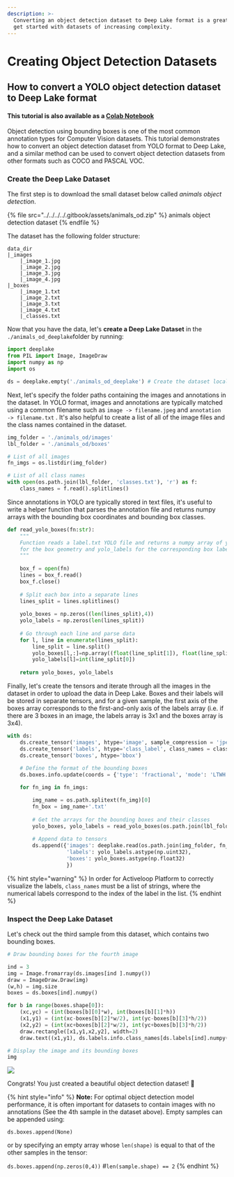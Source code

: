 ```yaml
---
description: >-
  Converting an object detection dataset to Deep Lake format is a great way to
  get started with datasets of increasing complexity.
---
```


# Creating Object Detection Datasets

## How to convert a YOLO object detection dataset to Deep Lake format

#### This tutorial is also available as a [Colab Notebook](https://colab.research.google.com/drive/1ExJsPHoqrs0XS3KzVPZymkGPHgZ1o6hx?usp=sharing)

Object detection using bounding boxes is one of the most common annotation types for Computer Vision datasets. This tutorial demonstrates how to convert an object detection dataset from YOLO format to Deep Lake, and a similar method can be used to convert object detection datasets from other formats such as COCO and PASCAL VOC.

### Create the Deep Lake Dataset

The first step is to download the small dataset below called _animals object detection_.

{% file src="../../../../.gitbook/assets/animals_od.zip" %}
animals object detection dataset
{% endfile %}

The dataset has the following folder structure:

```
data_dir
|_images
    |_image_1.jpg
    |_image_2.jpg
    |_image_3.jpg
    |_image_4.jpg
|_boxes
    |_image_1.txt
    |_image_2.txt
    |_image_3.txt
    |_image_4.txt
    |_classes.txt
```

Now that you have the data, let's **create a Deep Lake Dataset** in the `./animals_od_deeplake`folder by running:

```python
import deeplake
from PIL import Image, ImageDraw
import numpy as np
import os

ds = deeplake.empty('./animals_od_deeplake') # Create the dataset locally
```

Next, let's specify the folder paths containing the images and annotations in the dataset. In YOLO format, images and annotations are typically matched using a common filename such as `image -> filename.jpeg` and `annotation -> filename.txt` . It's also helpful to create a list of all of the image files and the class names contained in the dataset.

```python
img_folder = './animals_od/images'
lbl_folder = './animals_od/boxes'

# List of all images
fn_imgs = os.listdir(img_folder)

# List of all class names
with open(os.path.join(lbl_folder, 'classes.txt'), 'r') as f:
    class_names = f.read().splitlines()
```

Since annotations in YOLO are typically stored in text files, it's useful to write a helper function that parses the annotation file and returns numpy arrays with the bounding box coordinates and bounding box classes.

```python
def read_yolo_boxes(fn:str):
    """
    Function reads a label.txt YOLO file and returns a numpy array of yolo_boxes 
    for the box geometry and yolo_labels for the corresponding box labels.
    """
    
    box_f = open(fn)
    lines = box_f.read()
    box_f.close()
    
    # Split each box into a separate lines
    lines_split = lines.splitlines()
    
    yolo_boxes = np.zeros((len(lines_split),4))
    yolo_labels = np.zeros(len(lines_split))
    
    # Go through each line and parse data
    for l, line in enumerate(lines_split):
        line_split = line.split()
        yolo_boxes[l,:]=np.array((float(line_split[1]), float(line_split[2]), float(line_split[3]), float(line_split[4])))
        yolo_labels[l]=int(line_split[0]) 
         
    return yolo_boxes, yolo_labels
```

Finally, let's create the tensors and iterate through all the images in the dataset in order to upload the data in Deep Lake. Boxes and their labels will be stored in separate tensors, and for a given sample, the first axis of the boxes array corresponds to the first-and-only axis of the labels array (i.e. if there are 3 boxes in an image, the labels array is 3x1 and the boxes array is 3x4).

```python
with ds:
    ds.create_tensor('images', htype='image', sample_compression = 'jpeg')
    ds.create_tensor('labels', htype='class_label', class_names = class_names)
    ds.create_tensor('boxes', htype='bbox')
    
    # Define the format of the bounding boxes
    ds.boxes.info.update(coords = {'type': 'fractional', 'mode': 'LTWH'})

    for fn_img in fn_imgs:

        img_name = os.path.splitext(fn_img)[0]
        fn_box = img_name+'.txt'
        
        # Get the arrays for the bounding boxes and their classes
        yolo_boxes, yolo_labels = read_yolo_boxes(os.path.join(lbl_folder,fn_box))
        
        # Append data to tensors
        ds.append({'images': deeplake.read(os.path.join(img_folder, fn_img)),
                   'labels': yolo_labels.astype(np.uint32),
                   'boxes': yolo_boxes.astype(np.float32)
                   })
```

{% hint style="warning" %}
In order for Activeloop Platform to correctly visualize the labels, `class_names` must be a list of strings, where the numerical labels correspond to the index of the label in the list.
{% endhint %}

### Inspect the Deep Lake Dataset&#x20;

Let's check out the third sample from this dataset, which contains two bounding boxes.

```python
# Draw bounding boxes for the fourth image

ind = 3
img = Image.fromarray(ds.images[ind ].numpy())
draw = ImageDraw.Draw(img)
(w,h) = img.size
boxes = ds.boxes[ind].numpy()

for b in range(boxes.shape[0]):
    (xc,yc) = (int(boxes[b][0]*w), int(boxes[b][1]*h))
    (x1,y1) = (int(xc-boxes[b][2]*w/2), int(yc-boxes[b][3]*h/2))
    (x2,y2) = (int(xc+boxes[b][2]*w/2), int(yc+boxes[b][3]*h/2))
    draw.rectangle([x1,y1,x2,y2], width=2)
    draw.text((x1,y1), ds.labels.info.class_names[ds.labels[ind].numpy()[b]])
```

```python
# Display the image and its bounding boxes
img
```

![](../../../../.gitbook/assets/dog\_and\_cat\_boxes.png)

Congrats! You just created a beautiful object detection dataset! 🎉

{% hint style="info" %}
**Note:** For optimal object detection model performance, it is often important for datasets to contain images with no annotations (See the 4th sample in the dataset above). Empty samples can be appended using:

`ds.boxes.append(None)`

or by specifying an empty array whose `len(shape)` is equal to that of the other samples in the tensor:

`ds.boxes.append(np.zeros(0,4))` #`len(sample.shape) == 2`
{% endhint %}
